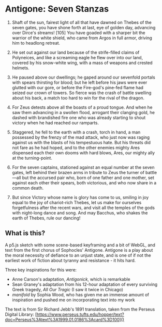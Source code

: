 # Antigone: Seven Stanzas

1.  Shaft of the sun, fairest light of all that have dawned on Thebes of the seven gates, you have shone forth at last, eye of golden day, advancing over Dirce's streams! [105] You have goaded with a sharper bit the warrior of the white shield, who came from Argos in full armor, driving him to headlong retreat.


2.  He set out against our land because of the strife-filled claims of Polyneices, and like a screaming eagle he flew over into our land, covered by his snow-white wing, with a mass of weapons and crested helmets.

3.  He paused above our dwellings; he gaped around our sevenfold portals with spears thirsting for blood; but he left before his jaws were ever glutted with our gore, or before the Fire-god's pine-fed flame had seized our crown of towers. So fierce was the crash of battle swelling about his back, a match too hard to win for the rival of the dragon.

4.  For Zeus detests above all the boasts of a proud tongue. And when he saw them advancing in a swollen flood, arrogant their clanging gold, he dashed with brandished fire one who was already starting to shout victory when he had reached our ramparts.

5.  Staggered, he fell to the earth with a crash, torch in hand, a man possessed by the frenzy of the mad attack, who just now was raging against us with the blasts of his tempestuous hate. But his threats did not fare as he had hoped, and to the other enemies mighty Ares dispensed each their own dooms with hard blows, Ares, our mighty ally at the turning-point.

6.  For the seven captains, stationed against an equal number at the seven gates, left behind their brazen arms in tribute to Zeus the turner of battle—all but the accursed pair who, born of one father and one mother, set against each other their spears, both victorious, and who now share in a common death.

7.  But since Victory whose name is glory has come to us, smiling in joy equal to the joy of chariot-rich Thebes, let us make for ourselves forgetfulness after the recent wars, and visit all the temples of the gods with night-long dance and song. And may Bacchus, who shakes the earth of Thebes, rule our dancing!

## What is this?

A p5.js sketch with some scene-based keyframing and a bit of WebGL, and text from the first chorus of Sophocles' Antigone.  Antigone is a play about the moral necessity of defiance to an unjust state, and is one of if not the earliest work of fiction about tyranny and resistance - it hits hard.  

Three key inspirations for this were: 
- Anne Carson's adaptation, *Antigonick*, which is remarkable
- Sean Graney's adaptation from his 12-hour adaptation of every surviving Greek tragedy, *All Our Tragic* (I saw it twice in Chicago)
- *manifold* by Sophia Wood, who has given me an immense amount of inspiration and pushed me on incorporating text into my work

The text is from Sir Richard Jebb's 1891 translation, taken from the Perseus Digital Library:
[https://www.perseus.tufts.edu/hopper/text?doc=Perseus%3Atext%3A1999.01.0186%3Acard%3D100]()

